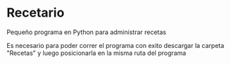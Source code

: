 # Recetario
Pequeño programa en Python para administrar recetas

Es necesario para poder correr el programa con exito descargar la carpeta "Recetas"
y luego posicionarla en la misma ruta del programa

